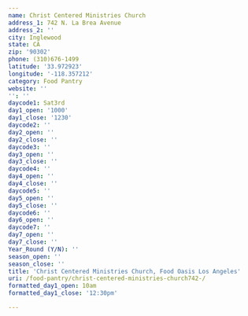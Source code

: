 ```yaml
---
name: Christ Centered Ministries Church
address_1: 742 N. La Brea Avenue
address_2: ''
city: Inglewood
state: CA
zip: '90302'
phone: (310)676-1499
latitude: '33.972923'
longitude: '-118.357212'
category: Food Pantry
website: ''
'': ''
daycode1: Sat3rd
day1_open: '1000'
day1_close: '1230'
daycode2: ''
day2_open: ''
day2_close: ''
daycode3: ''
day3_open: ''
day3_close: ''
daycode4: ''
day4_open: ''
day4_close: ''
daycode5: ''
day5_open: ''
day5_close: ''
daycode6: ''
day6_open: ''
daycode7: ''
day7_open: ''
day7_close: ''
Year_Round (Y/N): ''
season_open: ''
season_close: ''
title: 'Christ Centered Ministries Church, Food Oasis Los Angeles'
uri: /food-pantry/christ-centered-ministries-church742-/
formatted_day1_open: 10am
formatted_day1_close: '12:30pm'

---
```

